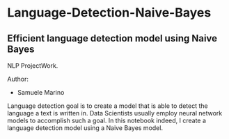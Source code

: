 # Language-Detection-Naive-Bayes

## Efficient language detection model using Naive Bayes
NLP ProjectWork.

Author:
 - Samuele Marino

Language detection goal is to create a model that is able to detect the language a text is written in.
Data Scientists usually employ neural network models to accomplish such a goal. In this notebook indeed, I create a language detection model using a Naive Bayes model.